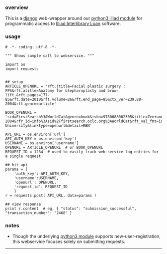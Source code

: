 ### overview ###

This is a [django](https://www.djangoproject.com) web-wrapper around our [python3 illiad module](https://github.com/birkin/illiad3_client) for programmatic access to [Illiad Interlibrary Loan](http://www.atlas-sys.com/illiad/) software.


### usage ###

    # -*- coding: utf-8 -*-

    """ Shows sample call to webservice. """

    import os
    import requests


    ## setup
    ARTICLE_OPENURL = 'rft.jtitle=Facial plastic surgery : FPS&rft.atitle=Anatomy for blepharoplasty and brow-lift.&rft.pages=177-85&rft.date=2010&rft.volume=26&rft.end_page=85&ctx_ver=Z39.88-2004&rft.genre=article'

    BOOK_OPENURL = 'sid=FirstSearch%3AWorldCat&genre=book&isbn=9780688002305&title=Zen+and+the+art+of+motorcycle+maintenance%3A+an+inquiry+into+values%2C&date=1974&aulast=Pirsig&aufirst=Robert&auinitm=M&id=doi%3A&pid=673595%3Cfssessid%3E0%3C%2Ffssessid%3E&url_ver=Z39.88-2004&rfr_id=info%3Asid%2Ffirstsearch.oclc.org%3AWorldCat&rft_val_fmt=info%3Aofi%2Ffmt%3Akev%3Amtx%3Abook&rft.genre=book&req_dat=%3Csessionid%3E0%3C%2Fsessionid%3E&rfe_dat=%3Caccessionnumber%3E673595%3C%2Faccessionnumber%3E&rft_id=info%3Aoclcnum%2F673595&rft_id=urn%3AISBN%3A9780688002305&rft.aulast=Pirsig&rft.aufirst=Robert&rft.auinitm=M&rft.btitle=Zen+and+the+art+of+motorcycle+maintenance%3A+an+inquiry+into+values%2C&rft.date=1974&rft.isbn=9780688002305&rft.place=New+York&rft.pub=Morrow&rft.genre=book&checksum=8bf1504d891b0a2551ab879c3a555a8c&title=Brown University&linktype=openurl&detail=RBN'

    API_URL = os.environ['url']
    API_AUTH_KEY = os.environ['key']
    USERNAME = os.environ['username']
    OPENURL = ARTICLE_OPENURL  # or BOOK_OPENURL
    REQUEST_ID = 1234  # used to easily track web-service log entries for a single request

    ## hit api
    params = {
        'auth_key': API_AUTH_KEY,
        'username':USERNAME,
        'openurl': OPENURL,
        'request_id': REQUEST_ID
        }
    r = requests.post( API_URL, data=params )

    ## view response
    print r.content  # eg, { "status": "submission_successful", "transaction_number": "2468" }


### notes ###

- Though the underlying [python3 module](https://github.com/birkin/illiad3_client) supports new-user-registration, this webservice focuses solely on submitting requests.

---
